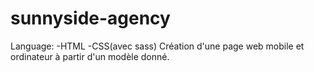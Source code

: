 # sunnyside-agency
Language:
   -HTML
   -CSS(avec sass)
Création d'une page web mobile et ordinateur à partir d'un modèle donné.   